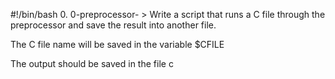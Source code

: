 #!/bin/bash
0. 0-preprocessor- > Write a script that runs a C file through the preprocessor and save the result into another file.



The C file name will be saved in the variable $CFILE

The output should be saved in the file c
